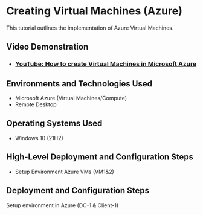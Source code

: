<p align="center">

</p>

<h1>Creating Virtual Machines (Azure)</h1>
This tutorial outlines the implementation of Azure Virtual Machines.<br />


<h2>Video Demonstration</h2>

- ### [YouTube: How to create Virtual Machines in Microsoft Azure](https://www.youtube.com/watch?v=rkXTDhRLm60)


<h2>Environments and Technologies Used</h2>

- Microsoft Azure (Virtual Machines/Compute)
- Remote Desktop

<h2>Operating Systems Used </h2>

- Windows 10 (21H2)

<h2>High-Level Deployment and Configuration Steps</h2>

- Setup Environment Azure VMs (VM1&2)

<h2>Deployment and Configuration Steps</h2>

<p>

</p>
<p>
Setup environment in Azure (DC-1 & Client-1) 
</p>
<br />
